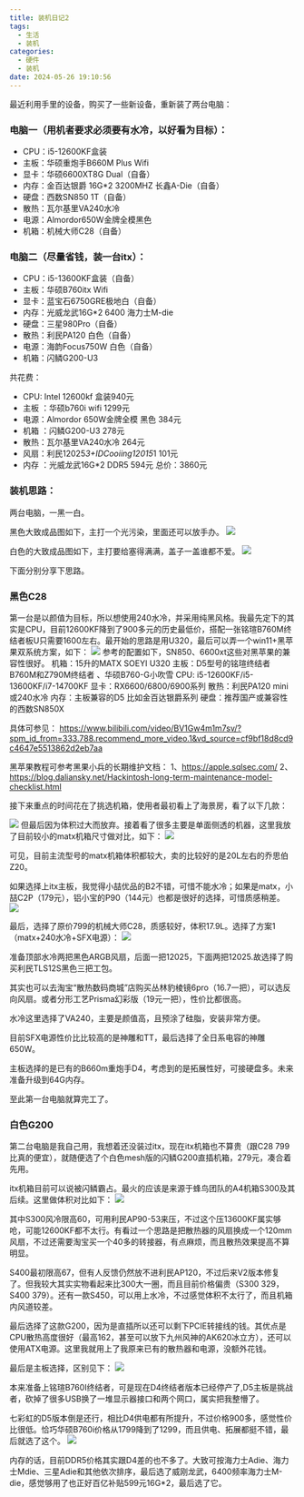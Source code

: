 ```yaml
---
title: 装机日记2
tags:
  - 生活
  - 装机
categories:
  - 硬件
  - 装机
date: 2024-05-26 19:10:56
---
```

最近利用手里的设备，购买了一些新设备，重新装了两台电脑：
### 电脑一（用机者要求必须要有水冷，以好看为目标）：
* CPU：i5-12600KF盒装 
* 主板：华硕重炮手B660M Plus Wifi
* 显卡：华硕6600XT8G Dual（自备）
* 内存：金百达银爵 16G*2 3200MHZ 长鑫A-Die（自备）
* 硬盘：西数SN850 1T（自备）
* 散热：瓦尔基里VA240水冷
* 电源：Almordor650W金牌全模黑色
* 机箱：机械大师C28（自备）

### 电脑二（尽量省钱，装一台itx）：
* CPU：i5-13600KF盒装（自备）
* 主板：华硕B760itx Wifi
* 显卡：蓝宝石6750GRE极地白（自备）
* 内存：光威龙武16G*2 6400 海力士M-die
* 硬盘：三星980Pro（自备）
* 散热：利民PA120 白色（自备）
* 电源：海韵Focus750W 白色（自备）
* 机箱：闪鳞G200-U3

共花费：
* CPU: Intel 12600kf 盒装940元
* 主板 ：华硕b760i wifi 1299元
* 电源：Almordor 650W金牌全模 黑色 384元
* 机箱 ：闪鳞G200-U3 278元
* 散热：瓦尔基里VA240水冷 264元
* 风扇：利民12025*3+IDCooiing12015*1 101元
* 内存 ：光威龙武16G*2 DDR5 594元
总价：3860元

### 装机思路：
两台电脑，一黑一白。

黑色大致成品图如下，主打一个光污染，里面还可以放手办。
![](9.png)


白色的大致成品图如下，主打要给塞得满满，盖子一盖谁都不爱。
![](12.png)

下面分别分享下思路。
### 黑色C28
第一台是以颜值为目标，所以想使用240水冷，并采用纯黑风格。我最先定下的其实是CPU，目前12600KF降到了900多元的历史最低价，搭配一张铭瑄B760M终结者板U只需要1600左右。最开始的思路是用U320，最后可以弄一个win11+黑苹果双系统方案，如下：
![](3.png)
参考的配置如下，SN850、6600xt这些对黑苹果的兼容性很好。
机箱：15升的MATX SOEYI U320
主板：D5型号的铭瑄终结者B760M和Z790M终结者 、华硕B760-G小吹雪
CPU: i5-12600KF/i5-13600KF/i7-14700KF
显卡：RX6600/6800/6900系列
散热：利民PA120 mini 或240水冷
内存：主板兼容的D5 比如金百达银爵系列
硬盘：推荐国产或兼容性的西数SN850X

具体可参见：
https://www.bilibili.com/video/BV1Gw4m1m7sv/?spm_id_from=333.788.recommend_more_video.1&vd_source=cf9bf18d8cd9c4647e5513862d2eb7aa

黑苹果教程可参考黑果小兵的长期维护文档：
1、https://apple.sqlsec.com/
2、https://blog.daliansky.net/Hackintosh-long-term-maintenance-model-checklist.html


接下来重点的时间花在了挑选机箱，使用者最初看上了海景房，看了以下几款：

![](7.png)
但最后因为体积过大而放弃。接着看了很多主要是单面侧透的机器，这里我放了目前较小的matx机箱尺寸做对比，如下：
![](6.png)

可见，目前主流型号的matx机箱体积都较大，卖的比较好的是20L左右的乔思伯Z20。

如果选择上itx主板，我觉得小喆优品的B2不错，可惜不能水冷；如果是matx，小喆C2P（179元），铝小宝的P90（144元）也都是很好的选择，可惜质感稍差。
![](4.png)

最后，选择了原价799的机械大师C28，质感较好，体积17.9L。选择了方案1（matx+240水冷+SFX电源）：
![](8.png)

准备顶部水冷两把黑色ARGB风扇，后面一把12025，下面两把12025.故选择了购买利民TLS12S黑色三把工包。

其实也可以去淘宝“散热数码商城”店购买丛林豹棱镜6pro（16.7一把），可以选反向风扇。或者分形工艺Prisma幻彩版（19元一把），性价比都很高。

水冷这里选择了VA240，主要是颜值高，且预涂了硅脂，安装非常方便。

目前SFX电源性价比比较高的是神雕和TT，最后选择了全日系电容的神雕650W。

主板选择的是已有的B660m重炮手D4，考虑到的是拓展性好，可接硬盘多。未来准备升级到64G内存。

至此第一台电脑就算完工了。

### 白色G200
第二台电脑是我自己用，我想着还没装过itx，现在itx机箱也不算贵（跟C28 799比真的便宜），就随便选了个白色mesh版的闪鳞G200直插机箱，279元，凑合着先用。

itx机箱目前可以说被闪鳞霸占。最火的应该是来源于蜂鸟团队的A4机箱S300及其后续。这里做体积对比如下：
![](5.png)

其中S300风冷限高60，可用利民AP90-53来压，不过这个压13600KF属实够呛，可能12600KF都不太行。有看过一个思路是把散热器的风扇换成一个120mm风扇，不过还需要淘宝买一个40多的转接器，有点麻烦，而且散热效果提高不算明显。

S400最初限高67，但有人反馈仍然放不进利民AP120，不过后来V2版本修复了。但我较大其实实物看起来比300大一圈，而且目前价格偏贵（S300 329，S400 379）。还有一款S450，可以用上水冷，不过感觉体积不太行了，而且机箱内风道较差。

最后选择了这款G200，因为是直插所以还可以剩下PCIE转接线的钱。其优点是CPU散热高度很好（最高162，甚至可以放下九州风神的AK620冰立方），还可以使用ATX电源。这里我就用上了我原来已有的散热器和电源，没额外花钱。

最后是主板选择，区别见下：
![](1.png)

本来准备上铭瑄B760I终结者，可是现在D4终结者版本已经停产了,D5主板是挑战者，砍掉了很多USB换了一堆显示器接口和两个网口，属实把我整懵了。

七彩虹的D5版本倒是还行，相比D4供电都有所提升，不过价格900多，感觉性价比很低。恰巧华硕B760i价格从1799降到了1299，而且供电、拓展都挺不错，最后就选了这个。
![](2.png)

内存的话，目前DDR5价格其实跟D4差的也不多了。大致可按海力士Adie、海力士Mdie、三星Adie和其他依次排序，最后选了威刚龙武，6400频率海力士M-die，感觉够用了也正好百亿补贴599元16G*2，最后选了它。



